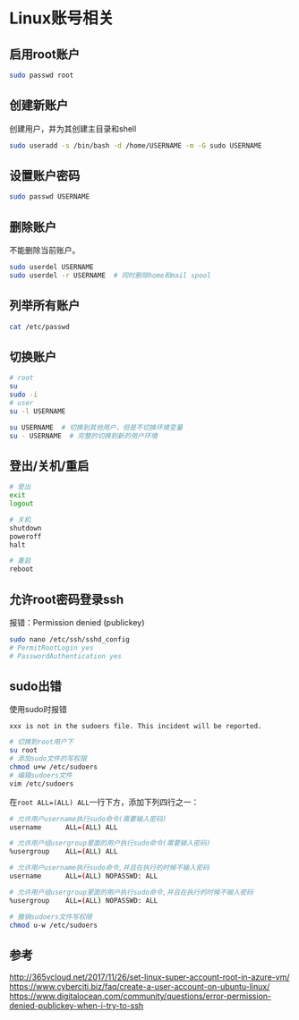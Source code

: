# Linux账号相关



## 启用root账户

```bash
sudo passwd root
```



## 创建新账户

创建用户，并为其创建主目录和shell

```bash
sudo useradd -s /bin/bash -d /home/USERNAME -m -G sudo USERNAME
```



## 设置账户密码

```bash
sudo passwd USERNAME
```



## 删除账户

不能删除当前账户。

```bash
sudo userdel USERNAME
sudo userdel -r USERNAME  # 同时删除home和mail spool
```



## 列举所有账户

```bash
cat /etc/passwd
```



## 切换账户

```bash
# root
su
sudo -i
# user
su -l USERNAME

su USERNAME  # 切换到其他用户，但是不切换环境变量
su - USERNAME  # 完整的切换到新的用户环境
```



## 登出/关机/重启

```bash
# 登出
exit
logout

# 关机
shutdown
poweroff
halt

# 重启
reboot
```



## 允许root密码登录ssh

报错：Permission denied (publickey)

```bash
sudo nano /etc/ssh/sshd_config
# PermitRootLogin yes
# PasswordAuthentication yes
```



## sudo出错

使用sudo时报错
```
xxx is not in the sudoers file. This incident will be reported.
```

```bash
# 切换到root用户下
su root
# 添加sudo文件的写权限
chmod u+w /etc/sudoers
# 编辑sudoers文件
vim /etc/sudoers
```

在`root ALL=(ALL) ALL`一行下方，添加下列四行之一：

```bash
# 允许用户username执行sudo命令(需要输入密码)
username      ALL=(ALL) ALL

# 允许用户组usergroup里面的用户执行sudo命令(需要输入密码)
%usergroup    ALL=(ALL) ALL

# 允许用户username执行sudo命令,并且在执行的时候不输入密码
username      ALL=(ALL) NOPASSWD: ALL

# 允许用户组usergroup里面的用户执行sudo命令,并且在执行的时候不输入密码
%usergroup    ALL=(ALL) NOPASSWD: ALL
```

```bash
# 撤销sudoers文件写权限
chmod u-w /etc/sudoers
```



## 参考

http://365vcloud.net/2017/11/26/set-linux-super-account-root-in-azure-vm/
https://www.cyberciti.biz/faq/create-a-user-account-on-ubuntu-linux/
https://www.digitalocean.com/community/questions/error-permission-denied-publickey-when-i-try-to-ssh
